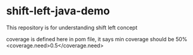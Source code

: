 # shift-left-java-demo
This repository is for understanding shift left concept


coverage is defined here in pom file, it says min coverage should be 50%
<coverage.need>0.5</coverage.need>
